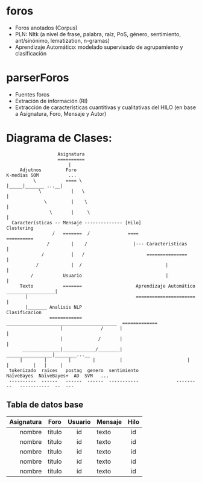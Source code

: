# foros
- Foros anotados (Corpus)
- PLN: Nltk (a nivel de frase, palabra, raíz, PoS, género, sentimiento, ant/sinónimo, lematization, n-gramas)
- Aprendizaje Automático: modelado supervisado de agrupamiento y clasificación

# parserForos
- Fuentes foros
- Extración de información (RI)
- Extracción de características cuantitivas y cualitativas del HILO (en base a Asignatura, Foro, Mensaje y Autor)

# Diagrama de Clases:
          
                           
                           
                       Asignatura     
                       ==========     
                           |
         Adjutnos         Foro                                               K-medias SOM           ... 
              \           ==== \                                                 |_____|_______ ...__|
                \           |   \                                                            |                
                  \         |    \                                                           |
                    \       |     \                                                          |                  
      Características -- Mensaje -------------- [Hilo]                                   Clustering
                     /   =======  /              ====                                    ==========
                   /        |    /                 |--- Caracteristicas                      |
                 /          |   /                       ===============                      |
               /            |  /                               |                             |
             /           Usuario                               |                             |
         Texto           =======                    Aprendizaje Automático __________________|
           |                                        ======================              |
           |_______ Analisis NLP                                                   Clasificacion
                    ============        _________________________________________  =============
                        |              /      |                                          |
                        |             /       |                                          | 
          ______________|____________/________|                         _________________|________...__
         |        |        |        |         |                        |           |         |   |     |
     tokenizado  raices   postag  genero  sentimiento              NaïveBayes  NaïveBayes+  AD  SVM   ...
     ----------  ------   ------  ------  -----------              ---------   -----------  --  ---

## Tabla de datos base
| Asignatura    | Foro          | Usuario   | Mensaje   | Hilo      |
| ------------: | --------------| :--------:| --------- | :--------:|
| nombre        | título        | id        | texto     | id        |
| nombre        | título        | id        | texto     | id        |
| nombre        | título        | id        | texto     | id        |
| nombre        | título        | id        | texto     | id        |
| nombre        | título        | id        | texto     | id        |